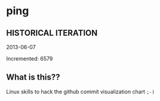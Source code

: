 # ping

## HISTORICAL ITERATION
2013-06-07

Incremented: 6579

## What is this?? 
Linux skills to hack the github commit visualization chart `;-)`
